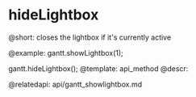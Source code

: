 hideLightbox
=============

@short: closes the lightbox if it's currently active
	
@example:
gantt.showLightbox(1);

gantt.hideLightbox();
@template:	api_method
@descr:

@relatedapi:
	api/gantt_showlightbox.md